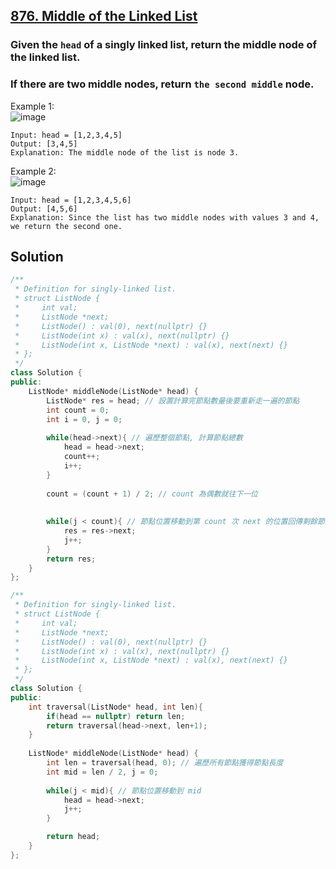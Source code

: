 ## [876. Middle of the Linked List](https://leetcode.com/problems/middle-of-the-linked-list/)

### Given the `head` of a singly linked list, return the middle node of the linked list.
### If there are two middle nodes, return `the second middle` node.


Example 1:  
![image](https://assets.leetcode.com/uploads/2021/07/23/lc-midlist1.jpg)  
```
Input: head = [1,2,3,4,5]
Output: [3,4,5]
Explanation: The middle node of the list is node 3.
```

Example 2:  
![image](https://assets.leetcode.com/uploads/2021/07/23/lc-midlist2.jpg)  
```
Input: head = [1,2,3,4,5,6]
Output: [4,5,6]
Explanation: Since the list has two middle nodes with values 3 and 4, we return the second one.
```


## Solution
```c++
/**
 * Definition for singly-linked list.
 * struct ListNode {
 *     int val;
 *     ListNode *next;
 *     ListNode() : val(0), next(nullptr) {}
 *     ListNode(int x) : val(x), next(nullptr) {}
 *     ListNode(int x, ListNode *next) : val(x), next(next) {}
 * };
 */
class Solution {
public:
    ListNode* middleNode(ListNode* head) {
        ListNode* res = head; // 設置計算完節點數量後要重新走一遍的節點
        int count = 0;
        int i = 0, j = 0;
        
        while(head->next){ // 遍歷整個節點, 計算節點總數
            head = head->next;
            count++;
            i++;
        }
        
        count = (count + 1) / 2; // count 為偶數就往下一位
        
        
        while(j < count){ // 節點位置移動到第 count 次 next 的位置回傳剩餘節點
            res = res->next;
            j++;
        }
        return res;
    }
};
```


```c++
/**
 * Definition for singly-linked list.
 * struct ListNode {
 *     int val;
 *     ListNode *next;
 *     ListNode() : val(0), next(nullptr) {}
 *     ListNode(int x) : val(x), next(nullptr) {}
 *     ListNode(int x, ListNode *next) : val(x), next(next) {}
 * };
 */
class Solution {
public:
    int traversal(ListNode* head, int len){
        if(head == nullptr) return len;
        return traversal(head->next, len+1);
    }
    
    ListNode* middleNode(ListNode* head) {
        int len = traversal(head, 0); // 遍歷所有節點獲得節點長度
        int mid = len / 2, j = 0;
        
        while(j < mid){ // 節點位置移動到 mid
            head = head->next;
            j++;
        }

        return head;
    }
};
```
